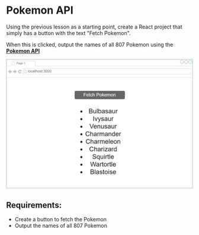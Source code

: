 # Pokemon API

Using the previous lesson as a starting point, create a React project that simply has a button with the text "Fetch Pokemon".

When this is clicked, output the names of all 807 Pokemon using the **[Pokemon API](https://pokeapi.co/)** 

![Pokemon](Pokemon.png)

## Requirements:

- Create a button to fetch the Pokemon
- Output the names of all 807 Pokemon